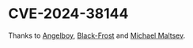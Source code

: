 # CVE-2024-38144
Thanks to [Angelboy](https://x.com/scwuaptx), [Black-Frost](https://black-frost.github.io/) and [Michael Maltsev](https://x.com/m417z).